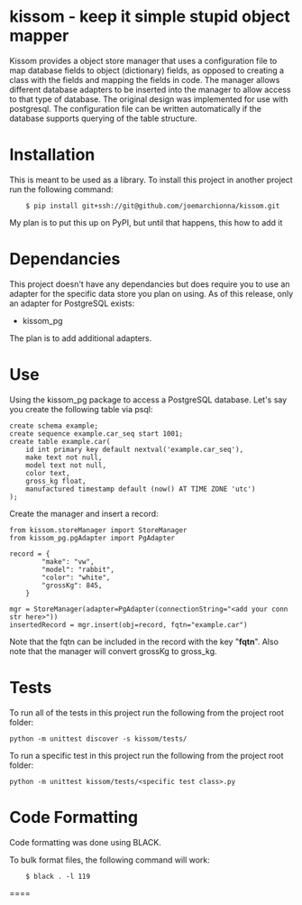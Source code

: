 kissom - keep it simple stupid object mapper
============================================
Kissom provides a object store manager that uses a configuration file to map database fields to object (dictionary) fields, as
opposed to creating a class with the fields and mapping the fields in code. The manager allows different database adapters to 
be inserted into the manager to allow access to that type of database. The original design was implemented for use with 
postgresql. The configuration file can be written automatically if the database supports querying of the table structure. 

Installation
============
<p>This is meant to be used as a library. To install this project in another project run the following command:

```
    $ pip install git+ssh://git@github.com/joemarchionna/kissom.git
```
My plan is to put this up on PyPI, but until that happens, this how to add it

Dependancies
============
<p>This project doesn't have any dependancies but does require you to use an adapter for the specific data store 
you plan on using. As of this release, only an adapter for PostgreSQL exists:

* kissom_pg

The plan is to add additional adapters.

Use
===
Using the kissom_pg package to access a PostgreSQL database. Let's say you create the following table via psql:

```
create schema example;
create sequence example.car_seq start 1001;
create table example.car(
    id int primary key default nextval('example.car_seq'),
    make text not null,
    model text not null,
    color text,
    gross_kg float,
    manufactured timestamp default (now() AT TIME ZONE 'utc')
);
```

Create the manager and insert a record:

```
from kissom.storeManager import StoreManager
from kissom_pg.pgAdapter import PgAdapter

record = {
        "make": "vw",
        "model": "rabbit",
        "color": "white",
        "grossKg": 845,
    }

mgr = StoreManager(adapter=PgAdapter(connectionString="<add your conn str here>"))
insertedRecord = mgr.insert(obj=record, fqtn="example.car")
```
Note that the fqtn can be included in the record with the key "__fqtn__". Also note that the manager 
will convert grossKg to gross_kg.

Tests
=====
To run all of the tests in this project run the following from the project root folder:

```
python -m unittest discover -s kissom/tests/
```

To run a specific test in this project run the following from the project root folder:

```
python -m unittest kissom/tests/<specific test class>.py
```

Code Formatting
===============
<p>Code formatting was done using BLACK.
<p>To bulk format files, the following command will work:

```
    $ black . -l 119
```

====
